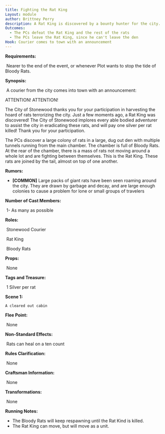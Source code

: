 ```yaml
---
title: Fighting the Rat King
Layout: module
author: Brittney Perry
description: A Rat King is discovered by a bounty hunter for the city. Joined by the tail, the Rat King will attack and feed off of anything that they can.
Outcomes:
  - The PCs defeat the Rat King and the rest of the rats
  - The PCs leave the Rat King, since he can't leave the den
Hook: Courier comes to town with an announcement
---
```





**Requirements:**

​	Nearer to the end of the event, or whenever Plot wants to stop the tide of Bloody Rats.

**Synopsis:**

​	A courier from the city comes into town with an announcement:

ATTENTION! ATTENTION! 

The City of Stonewood thanks you for your participation in harvesting the hoard of rats terrorizing the city. Just a few moments ago, a Rat King was discovered! The City of Stonewood implores every able bodied adventurer to assist the city in eradicating these rats, and will pay one silver per rat killed! Thank you for your participation.

The PCs discover a large colony of rats in a large, dug out den with multiple tunnels running from the main chamber. The chamber is full of Bloody Rats. At the rear of the chamber, there is a mass of rats not moving around a whole lot and are fighting between themselves. This is the Rat King. These rats are joined by the tail, almost on top of one another. 



**Rumors:**

- **[COMMON]** Large packs of giant rats have been seen roaming around the city. They are drawn by garbage and decay, and are large enough colonies to cause a problem for lone or small groups of travelers



**Number of Cast Members:**

​	1- As many as possible

**Roles:**

​	Stonewood Courier 

​	Rat King 

​	Bloody Rats

**Props:**

​	None

**Tags and Treasure:** 

​	1 Silver per rat

**Scene 1:** 

 	A cleared out cabin

**Flee Point:**

​	None

**Non-Standard Effects:**

​	Rats can heal on a ten count

**Rules Clarification:**

​	None

**Craftsman Information:**

​	None

**Transformations:**

​	None

**Running Notes:**

- The Bloody Rats will keep respawning until the Rat Kind is killed.
- The Rat King can move, but will move as a unit.